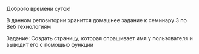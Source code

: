 Доброго времени суток!

В данном репозитории хранится домашнее задание к семинару 3 по Веб технологиям

Задание: Создать страницу, которая спрашивает имя у пользователя и выводит его с помощью функции
